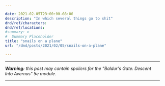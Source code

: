 ```yaml
---

date: 2021-02-05T23:00:00-08:00
description: "In which several things go to shit"
dnd/ref/characters:
dnd/ref/locations:
#summary: >
#  Summary Placeholder
title: "snails on a plane"
url: "/dnd/posts/2021/02/05/snails-on-a-plane"

---
```


---

_**Warning:** this post may contain spoilers for the "Baldur's Gate: Descent Into Avernus" 5e module._

---

